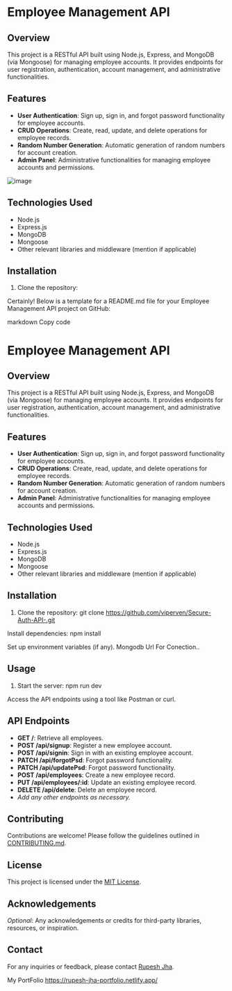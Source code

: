 # Employee Management API

## Overview
This project is a RESTful API built using Node.js, Express, and MongoDB (via Mongoose) for managing employee accounts. It provides endpoints for user registration, authentication, account management, and administrative functionalities.

## Features
- **User Authentication**: Sign up, sign in, and forgot password functionality for employee accounts.
- **CRUD Operations**: Create, read, update, and delete operations for employee records.
- **Random Number Generation**: Automatic generation of random numbers for account creation.
- **Admin Panel**: Administrative functionalities for managing employee accounts and permissions.

![image](https://github.com/viperven/testing/assets/127649834/74b39c10-fd12-4791-88a7-d08820a7a3d9)


## Technologies Used
- Node.js
- Express.js
- MongoDB
- Mongoose
- Other relevant libraries and middleware (mention if applicable)

## Installation
1. Clone the repository:

Certainly! Below is a template for a README.md file for your Employee Management API project on GitHub:

markdown
Copy code
# Employee Management API

## Overview
This project is a RESTful API built using Node.js, Express, and MongoDB (via Mongoose) for managing employee accounts. It provides endpoints for user registration, authentication, account management, and administrative functionalities.

## Features
- **User Authentication**: Sign up, sign in, and forgot password functionality for employee accounts.
- **CRUD Operations**: Create, read, update, and delete operations for employee records.
- **Random Number Generation**: Automatic generation of random numbers for account creation.
- **Admin Panel**: Administrative functionalities for managing employee accounts and permissions.

## Technologies Used
- Node.js
- Express.js
- MongoDB
- Mongoose
- Other relevant libraries and middleware (mention if applicable)

## Installation
1. Clone the repository:
git clone https://github.com/viperven/Secure-Auth-API-.git

Install dependencies:
npm install

Set up environment variables (if any).
Mongodb Url For Conection..

## Usage
1. Start the server:
npm run dev

Access the API endpoints using a tool like Postman or curl.

## API Endpoints
- **GET /**: Retrieve all employees.
- **POST /api/signup**: Register a new employee account.
- **POST /api/signin**: Sign in with an existing employee account.
- **PATCH /api/forgotPsd**: Forgot password functionality.
- **PATCH /api/updatePsd**: Forgot password functionality.
- **POST /api/employees**: Create a new employee record.
- **PUT /api/employees/:id**: Update an existing employee record.
- **DELETE /api/delete**: Delete an employee record.
- *Add any other endpoints as necessary.*

## Contributing
Contributions are welcome! Please follow the guidelines outlined in [CONTRIBUTING.md](CONTRIBUTING.md).

## License
This project is licensed under the [MIT License](LICENSE).

## Acknowledgements
*Optional*: Any acknowledgements or credits for third-party libraries, resources, or inspiration.

## Contact
For any inquiries or feedback, please contact [Rupesh Jha](rj187225@gmail.com).

My PortFolio
https://rupesh-jha-portfolio.netlify.app/
